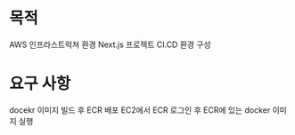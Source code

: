 # 목적 
AWS 인프라스트럭쳐 환경 Next.js 프로젝트 CI.CD 환경 구성

# 요구 사항
docekr 이미지 빌드 후 ECR 배포
EC2에서 ECR 로그인 후 ECR에 있는 docker 이미지 실행
